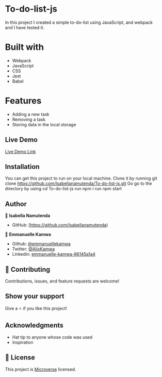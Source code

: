 # To-do-list-js
In this project I created a simple to-do-list using JavaScript, and webpack and I have tested it.

# Built with
- Webpack
- JavaScript
- CSS
- Jest
- Babel

# Features
- Adding a new task
- Removing a task
- Storing data in the local storage

## Live Demo
[Live Demo Link](https://isabellanamutenda.github.io/To-do-list-js/)


## Installation
You can get this project to run on your local machine. 
Clone it by running git clone https://github.com/Isabellanamutenda/To-do-list-js.git 
Go go to the directory by using cd To-do-list-js 
run npm i
run npm start

## Author

👤 **Isabella Namutenda**

- GitHub: [https://github.com/Isabellanamutenda)

👤 **Emmanuelle Kamwa**

-   Github: [@emmanuellekamwa](https://github.com/emmanuellekamwa)
-   Twitter: [@AlixKamwa](https://twitter.com/AlixKamwa)
-   Linkedin: [emmanuelle-kamwa-86145a1a4](https://www.linkedin.com/in/emmanuelle-kamwa-86145a1a4/)


## 🤝 Contributing

Contributions, issues, and feature requests are welcome!

## Show your support

Give a ⭐️ if you like this project!

## Acknowledgments

- Hat tip to anyone whose code was used
- Inspiration

## 📝 License

This project is [Microverse](https://www.microverse.org/) licensed.
